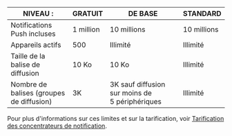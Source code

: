 
| NIVEAU : | GRATUIT | DE BASE | STANDARD |
|----|----|----|----|
| Notifications Push incluses | 1 million | 10 millions | 10 millions |
| Appareils actifs | 500 | Illimité | Illimité |
| Taille de la balise de diffusion | 10 Ko | 10 Ko | Illimité |
| Nombre de balises (groupes de diffusion) | 3K | 3K sauf diffusion sur moins de 5 périphériques | Illimité |

Pour plus d'informations sur ces limites et sur la tarification, voir [Tarification des concentrateurs de notification](https://azure.microsoft.com/pricing/details/notification-hubs/).

<!---HONumber=AcomDC_0128_2016-->